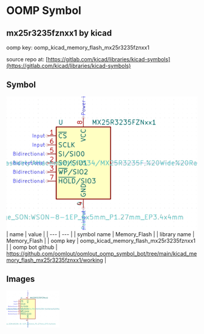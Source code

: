 # OOMP Symbol  
## mx25r3235fznxx1  by kicad  
  
oomp key: oomp_kicad_memory_flash_mx25r3235fznxx1  
  
source repo at: [https://gitlab.com/kicad/libraries/kicad-symbols](https://gitlab.com/kicad/libraries/kicad-symbols)  
## Symbol  
  
[![working.png](working_600.png)](working.png)  
| name | value | 
| --- | --- | 
| symbol name | Memory_Flash | 
| library name | Memory_Flash | 
| oomp key | oomp_kicad_memory_flash_mx25r3235fznxx1 | 
| oomp bot github | https://github.com/oomlout/oomlout_oomp_symbol_bot/tree/main/kicad_memory_flash_mx25r3235fznxx1/working | 
## Images  
  
[![working.png](working_140.png)](working.png)  
